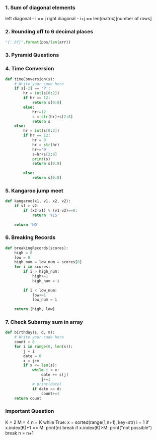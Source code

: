 ### 1. Sum of diagonal elements

left diagonal - i == j
right diagonal - i+j == len(matrix)[number of rows]


### 2. Rounding off to 6 decimal places

```python
"{:.6f}".format(pos/len(arr))
```

### 3. Pyramid Questions

### 4. Time Conversion

```python
def timeConversion(s):
    # Write your code here
    if s[-2] == 'P':
        hr = int(s[0:2])
        if hr == 12:
            return s[0:8]
        else:
            hr+=12
            s = str(hr)+s[2:8]
            return s
    else:
        hr = int(s[0:2])
        if hr == 12:
            hr = 0
            hr = str(hr)
            hr+='0'
            s=hr+s[2:8]
            print(s)
            return s[0:8]
            
        else:
            return s[0:8]
```

### 5. Kangaroo jump meet

```python
def kangaroo(x1, v1, x2, v2):   
    if v1 > v2:
        if (x2-x1) % (v1-v2)==0:
            return 'YES'
    
    return 'NO'
```

### 6. Breaking Records

```python
def breakingRecords(scores):
    high = 0
    low = 0
    high_num = low_num = scores[0]
    for i in scores:
        if i > high_num:
            high+=1
            high_num = i
        
        if i < low_num:
            low+=1
            low_num = i
    
    return [high, low]

```

### 7. Check Subarray sum in array

```python
def birthday(s, d, m):
    # Write your code here
    count = 0
    for i in range(0, len(s)):
        j = i
        date = 0
        x = j+m
        if x <= len(s):
            while j < x:
                date += s[j]
                j+=1
            # print(date)
            if date == d:
                count+=1
    return count
```




























### Important Question

K = 2
M = 4
n = K
while True:
    x = sorted(range(1,n+1), key=str)
    i = 1
    if x.index(K)+1 == M:
        print(n)
        break
    if x.index(K)>M:
        print("not possible")
        break
    n = n+1